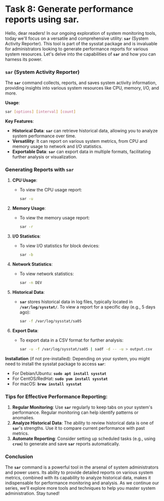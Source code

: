 # Task 8: Generate performance reports using sar.

Hello, dear readers! In our ongoing exploration of system monitoring tools, today we'll focus on a versatile and comprehensive utility: **`sar`** (System Activity Reporter). This tool is part of the sysstat package and is invaluable for administrators looking to generate performance reports for various system resources. Let's delve into the capabilities of **`sar`** and how you can harness its power.

### **`sar` (System Activity Reporter)**

The **`sar`** command collects, reports, and saves system activity information, providing insights into various system resources like CPU, memory, I/O, and more.

**Usage**:

```bash
sar [options] [interval] [count]
```

**Key Features**:

- **Historical Data**: **`sar`** can retrieve historical data, allowing you to analyze system performance over time.
- **Versatility**: It can report on various system metrics, from CPU and memory usage to network and I/O statistics.
- **Exportable Data**: **`sar`** can export data in multiple formats, facilitating further analysis or visualization.

### **Generating Reports with `sar`**

1. **CPU Usage**:
    - To view the CPU usage report:
        
        ```bash
        sar -u
        ```
        
2. **Memory Usage**:
    - To view the memory usage report:
        
        ```bash
        sar -r
        ```
        
3. **I/O Statistics**:
    - To view I/O statistics for block devices:
        
        ```bash
        sar -b
        ```
        
4. **Network Statistics**:
    - To view network statistics:
        
        ```bash
        sar -n DEV
        ```
        
5. **Historical Data**:
    - **`sar`** stores historical data in log files, typically located in **`/var/log/sysstat/`**. To view a report for a specific day (e.g., 5 days ago):
        
        ```bash
        sar -f /var/log/sysstat/sa05
        ```
        
6. **Export Data**:
    - To export data in a CSV format for further analysis:
        
        ```bash
        sar -u -f /var/log/sysstat/sa05 | sadf -d -- -u > output.csv
        ```
        

**Installation** (if not pre-installed):
Depending on your system, you might need to install the sysstat package to access **`sar`**:

- For Debian/Ubuntu: **`sudo apt install sysstat`**
- For CentOS/RedHat: **`sudo yum install sysstat`**
- For macOS: **`brew install sysstat`**

### **Tips for Effective Performance Reporting:**

1. **Regular Monitoring**: Use **`sar`** regularly to keep tabs on your system's performance. Regular monitoring can help identify patterns or anomalies.
2. **Analyze Historical Data**: The ability to review historical data is one of **`sar`**'s strengths. Use it to compare current performance with past metrics.
3. **Automate Reporting**: Consider setting up scheduled tasks (e.g., using **`cron`**) to generate and save **`sar`** reports automatically.

### **Conclusion**

The **`sar`** command is a powerful tool in the arsenal of system administrators and power users. Its ability to provide detailed reports on various system metrics, combined with its capability to analyze historical data, makes it indispensable for performance monitoring and analysis. As we continue our series, we'll explore more tools and techniques to help you master system administration. Stay tuned!